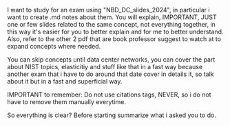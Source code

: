 I want to study for an exam using "NBD_DC_slides_2024", in particular i want to create .md notes about them. 
You will explain, IMPORTANT, JUST one or few slides related to the same concept, not everything together, in this way it's easier for you to better explain and for me to better understand. Also, refer to the other 2 pdf that are book professor suggest to watch at to expand concepts where needed.

You can skip concepts until data center networks, you can cover the part about NIST topics, elasticitiy and stuff like that in a fast way because another exam that i have to do around that date cover in details it, so talk about it but in a fast and superficial way.

IMPORTANT to remember: Do not use citations tags, NEVER, so i do not have to remove them manually everytime.

So everything is clear? Before starting summarize what i asked you to do. 